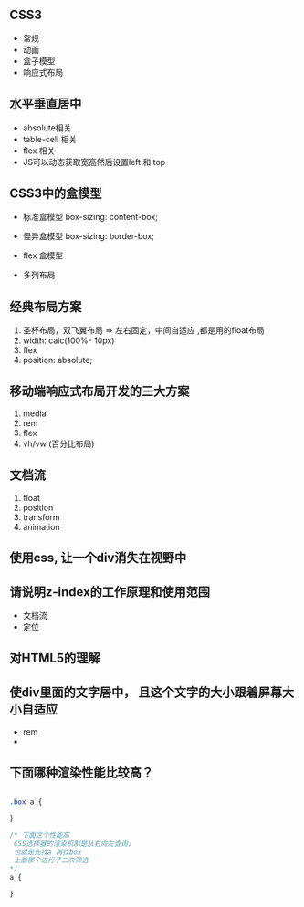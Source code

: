 ## CSS3

* 常规
* 动画
* 盒子模型
* 响应式布局


## 水平垂直居中

* absolute相关
* table-cell 相关
* flex 相关
* JS可以动态获取宽高然后设置left 和 top


## CSS3中的盒模型

* 标准盒模型 box-sizing: content-box;

* 怪异盒模型 box-sizing: border-box;

* flex 盒模型 

* 多列布局


## 经典布局方案

1. 圣杯布局，双飞翼布局 => 左右固定，中间自适应 ,都是用的float布局
2. width: calc(100%- 10px)
3. flex
4. position: absolute;

## 移动端响应式布局开发的三大方案

1. media
2. rem
3. flex
4. vh/vw  (百分比布局)

## 文档流

1. float
2. position
3. transform
4. animation

## 使用css, 让一个div消失在视野中




## 请说明z-index的工作原理和使用范围

* 文档流
* 定位

## 对HTML5的理解




## 使div里面的文字居中， 且这个文字的大小跟着屏幕大小自适应

* rem
* 



## 下面哪种渲染性能比较高？

```css

.box a {

}

/* 下面这个性能高
 CSS选择器的渲染机制是从右向左查询，
 也就是先找a 再找box
 上面那个进行了二次筛选
*/
a {

}
```









